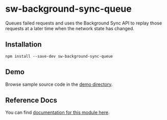 # sw-background-sync-queue

Queues failed requests and uses the Background Sync API to replay those requests at a later time when the network state has changed.

## Installation

`npm install --save-dev sw-background-sync-queue`

## Demo

Browse sample source code in the [demo directory](https://github.com/GoogleChrome/sw-helpers/tree/master/packages/sw-background-sync-queue/demo).

## Reference Docs

You can find [documentation for this module here](https://googlechrome.github.io/sw-helpers/reference-docs/stable/latest/module-sw-background-sync-queue.html#main).
